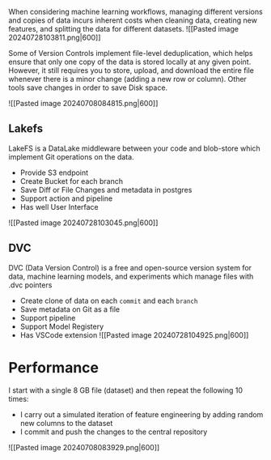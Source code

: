 When considering machine learning workflows, managing different versions and copies of data incurs inherent costs when cleaning data, creating new features, and splitting the data for different datasets.
![[Pasted image 20240728103811.png|600]]

Some of Version Controls implement file-level deduplication, which helps ensure that only one copy of the data is stored locally at any given point. However, it still requires you to store, upload, and download the entire file whenever there is a minor change (adding a new row or column). Other tools save changes in order to save Disk space. 

![[Pasted image 20240708084815.png|600]]

## Lakefs
LakeFS is a DataLake middleware between your code and blob-store which implement Git operations on the data.
- Provide S3 endpoint
- Create Bucket for each branch
- Save Diff or File Changes and metadata in postgres 
- Support action and pipeline
- Has well User Interface

![[Pasted image 20240728103045.png|600]]


## DVC
DVC (Data Version Control) is a free and open-source version system for data, machine learning models, and experiments which manage files with .dvc pointers
- Create clone of data on each `commit` and each `branch`
- Save metadata on Git as a file 
- Support pipeline 
- Support Model Registery
- Has VSCode extension
![[Pasted image 20240728104925.png|600]]

# Performance
I start with a single 8 GB file (dataset) and then repeat the following 10 times:
- I carry out a simulated iteration of feature engineering by adding random new columns to the dataset
- I commit and push the changes to the central repository

![[Pasted image 20240708083929.png|600]]
